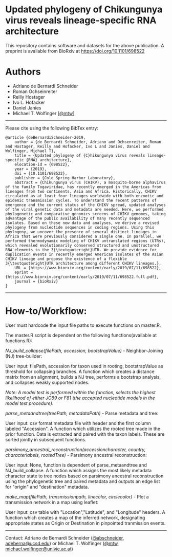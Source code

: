 # Updated phylogeny of Chikungunya virus reveals lineage-specific RNA architecture

This repository contains software and datasets for the above publication. A preprint is available from BioRxiv at https://doi.org/10.1101/698522

# Authors

* Adriano de Bernardi Schneider
* Roman Ochseinreiter
* Reilly Hostager
* Ivo L. Hofacker
* Daniel Janies
* Michael T. Wolfinger [[@mtw](https://github.com/mtw)]

---

Please cite using the following BibTex entry:

```
@article {deBernardiSchneider-2019,
	author = {de Bernardi Schneider, Adriano and Ochsenreiter, Roman and Hostager, Reilly and Hofacker, Ivo L and Janies, Daniel and Wolfinger, Michael T},
	title = {Updated phylogeny of {C}hikungunya virus reveals lineage-specific {RNA} architecture},
	elocation-id = {698522},
	year = {2019},
	doi = {10.1101/698522},
	publisher = {Cold Spring Harbor Laboratory},
	abstract = {Chikungunya virus (CHIKV), a mosquito-borne alphavirus of the family Togaviridae, has recently emerged in the Americas from lineages from two continents, Asia and Africa. Historically, CHIKV circulated as at least four lineages worldwide with both enzootic and epidemic transmission cycles. To understand the recent patterns of emergence and the current status of the CHIKV spread, updated analyses of the viral genetic data and metadata are needed. Here, we performed phylogenetic and comparative genomics screens of CHIKV genomes, taking advantage of the public availability of many recently sequenced isolates. Based on these new data and analyses, we derive a revised phylogeny from nucleotide sequences in coding regions. Using this phylogeny, we uncover the presence of several distinct lineages in Africa that were previously considered a single one. In parallel, we performed thermodynamic modeling of CHIKV untranslated regions (UTRs), which revealed evolutionarily conserved structured and unstructured RNA elements in the 3{\textquoteright}UTR. We provide evidence for duplication events in recently emerged American isolates of the Asian CHIKV lineage and propose the existence of a flexible 3{\textquoteright}UTR architecture among different CHIKV lineages.},
	URL = {https://www.biorxiv.org/content/early/2019/07/11/698522},
	eprint = {https://www.biorxiv.org/content/early/2019/07/11/698522.full.pdf},
	journal = {bioRxiv}
}
```
---
# How-to/Workflow:

User must hardcode the input file paths to execute functions on master.R.

The master.R script is dependent on the following functions(available at functions.R):

*NJ_build_collapse(filePath, accession, bootstrapValue)* - Neighbor-Joining (NJ) tree-builder:

User input: filePath, accession for taxon used in rooting, bootstrapValue as threshold for collapsing branches.
A function which creates a distance matrix from an alignment, builds a NJ tree, performs a bootstrap analysis, and collapses weakly supported nodes.

*Note: A model test is performed within the function, selects the highest likelihood of either JC69 or F81 (the accepted nucleotide models in the model test procedure)*.

*parse_metaandtree(treePath, metadataPath)* - Parse metadata and tree:

User input: csv format metadata file with header and the first column labeled "Accession".
A function which utilizes the rooted tree made in the prior function.
Data is extracted and paired with the taxon labels. These are sorted jointly in subsequent functions.

*parsimony_ancestral_reconstruction(accessioncharacter, country, characterlabels, rootedTree)* - Parsimony ancestral reconstruction:

User input: None, function is dependent of parse_metaandtree and NJ_build_collapse.
A function which assigns the most likely metadata character state to tree nodes based on parsimony ancestral reconstruction using the phylogenetic tree and paired metadata and outputs an edge list for "origin" and "destination" metadata.

*make_map(filePath, transmissionpath, linecolor, circlecolor)* - Plot a transmission network in a map using leaflet:

User input: csv table with "Location","Latitude", and "Longitude" headers.
A function which creates a map of the inferred network, designating appropriate states as Origin or Destination in pinpointed tranmission events.


---

Contact: Adriano de Bernardi Schneider ([@abschneider](https://github.com/abschneider), <adeberna@ucsd.edu>) or Michael T. Wolfinger ([@mtw](https://github.com/mtw), <michael.wolfinger@univie.ac.at>)
